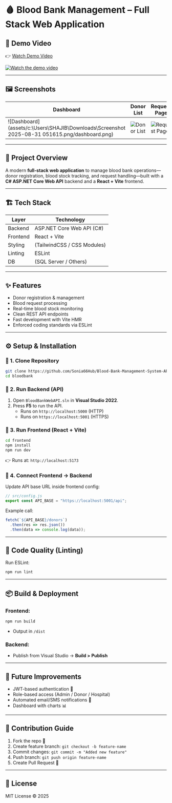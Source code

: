 # 🩸 Blood Bank Management – Full Stack Web Application  

## 🎥 Demo Video  
👉 [Watch Demo Video](https://youtu.be/hCxrEmwsWFg)  

[![Watch the demo video](assets/screenshots/video-thumbnail.png)](https://youtu.be/hCxrEmwsWFg)  

---

## 🖼️ Screenshots  

| Dashboard | Donor List | Request Page |
|-----------|------------|--------------|
| ![Dashboard](assets/c:\Users\SHAJIB\Downloads\Screenshot 2025-08-31 051615.png/dashboard.png) | ![Donor List](assets/screenshots/donor-list.png) | ![Request Page](assets/screenshots/request-page.png) |  

---

## 📂 Project Overview  
A modern **full-stack web application** to manage blood bank operations—donor registration, blood stock tracking, and request handling—built with a **C# ASP.NET Core Web API** backend and a **React + Vite** frontend.  

---

## 🏗️ Tech Stack  

| Layer       | Technology                  |
|-------------|------------------------------|
| Backend     | ASP.NET Core Web API (C#)   |
| Frontend    | React + Vite                |
| Styling     | (TailwindCSS / CSS Modules) |
| Linting     | ESLint                      |
| DB          | (SQL Server / Others)       |  

---

## ✨ Features  
- Donor registration & management  
- Blood request processing  
- Real-time blood stock monitoring  
- Clean REST API endpoints  
- Fast development with Vite HMR  
- Enforced coding standards via ESLint  

---

## ⚙️ Setup & Installation  

### 🔹 1. Clone Repository  
```bash
git clone https://github.com/Sonia66Hub/Blood-Bank-Management-System-APIWithReact.git
cd bloodbank
```  

### 🔹 2. Run Backend (API)  
1. Open `BloodBankWebAPI.sln` in **Visual Studio 2022**.  
2. Press **F5** to run the API.  
   - Runs on `http://localhost:5000` (HTTP)  
   - Runs on `https://localhost:5001` (HTTPS)  

### 🔹 3. Run Frontend (React + Vite)  
```bash
cd frontend
npm install
npm run dev
```  
👉 Runs at: `http://localhost:5173`  

### 🔹 4. Connect Frontend → Backend  
Update API base URL inside frontend config:  
```js
// src/config.js
export const API_BASE = "https://localhost:5001/api";
```  

Example call:  
```js
fetch(`${API_BASE}/donors`)
  .then(res => res.json())
  .then(data => console.log(data));
```  

---

## 🧹 Code Quality (Linting)  
Run ESLint:  
```bash
npm run lint
```  

---

## 📦 Build & Deployment  

### Frontend:  
```bash
npm run build
```  
- Output in `/dist`  

### Backend:  
- Publish from Visual Studio → **Build > Publish**  

---

## 🚀 Future Improvements  
- JWT-based authentication 🔐  
- Role-based access (Admin / Donor / Hospital)  
- Automated email/SMS notifications 📩  
- Dashboard with charts 📊  

---

## 🤝 Contribution Guide  
1. Fork the repo 🍴  
2. Create feature branch: `git checkout -b feature-name`  
3. Commit changes: `git commit -m "Added new feature"`  
4. Push branch: `git push origin feature-name`  
5. Create Pull Request 🎉  

---

## 📜 License  
MIT License © 2025  
